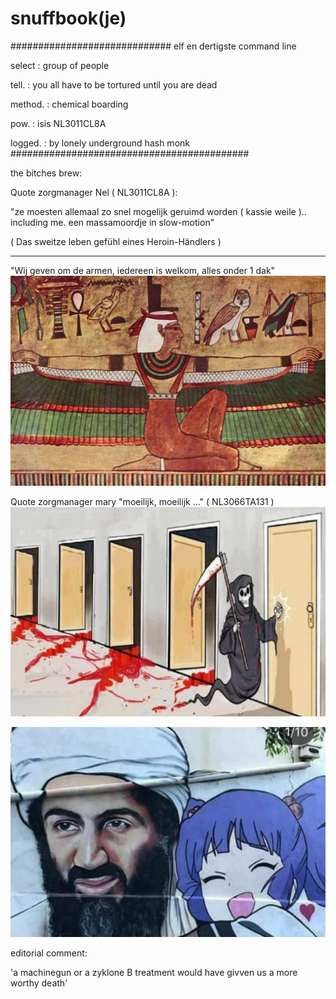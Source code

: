 # snuffbook(je)

#############################
elf en dertigste command line

select   : group of people

tell.    : you all have to be tortured until you are dead

method.  : chemical boarding

pow.     : isis NL3011CL8A

logged.  : by lonely underground hash monk
###########################################

the bitches brew:

Quote zorgmanager Nel ( NL3011CL8A ):

"ze moesten allemaal zo snel mogelijk geruimd worden ( kassie weile ).. including me.
 een massamoordje in slow-motion"
 
 ( Das sweitze leben gefühl eines Heroin-Händlers )
 
 -----------------------------------------------------------------------
 
 "Wij geven om de armen, iedereen is welkom, alles onder 1 dak"
![](https://github.com/nixworks/Snuff-book/blob/master/business%20model/wasteil/AI/ArtBoard%20Image%20(425).jpg)

Quote zorgmanager mary "moeilijk, moeilijk ..." ( NL3066TA131 )
![](https://github.com/nixworks/Snuff-book/blob/master/book%20slot/slot%20machine/AI/ArtBoard%20Image%20(412).jpg)


![](https://github.com/nixworks/Snuff-book/blob/master/gifkabinet/designer%20killing/AI/ArtBoard%20Image%20(414).jpg)

editorial comment:

'a machinegun or a zyklone B treatment would have givven us a more worthy death'
